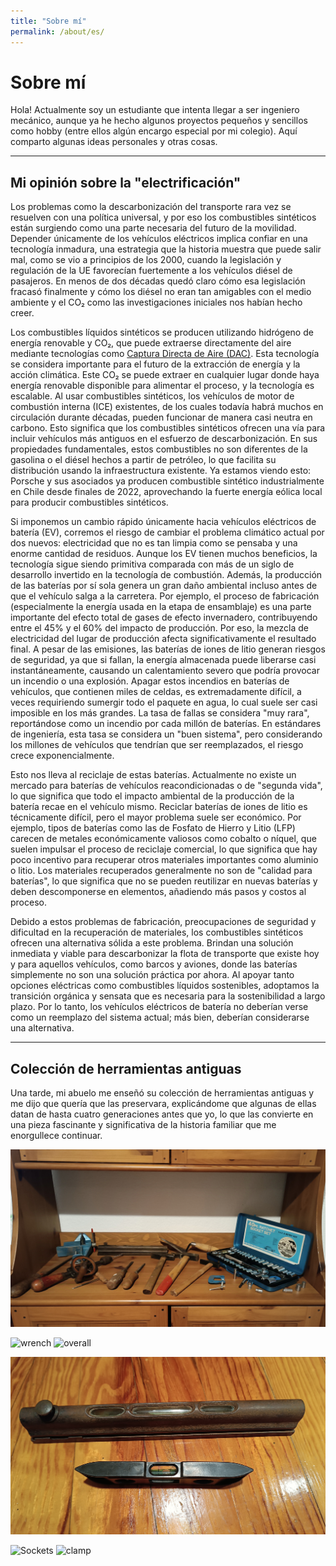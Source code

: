 ```yaml
---
title: "Sobre mí"
permalink: /about/es/
---
```


# Sobre mí
Hola!
Actualmente soy un estudiante que intenta llegar a ser ingeniero mecánico, aunque ya he hecho algunos proyectos pequeños y sencillos como hobby (entre ellos algún encargo especial por mi colegio). Aquí comparto algunas ideas personales y otras cosas.

---

## Mi opinión sobre la "electrificación"
Los problemas como la descarbonización del transporte rara vez se resuelven con una política universal, y por eso los combustibles sintéticos están surgiendo como una parte necesaria del futuro de la movilidad. Depender únicamente de los vehículos eléctricos implica confiar en una tecnología inmadura, una estrategia que la historia muestra que puede salir mal, como se vio a principios de los 2000, cuando la legislación y regulación de la UE favorecían fuertemente a los vehículos diésel de pasajeros. En menos de dos décadas quedó claro cómo esa legislación fracasó finalmente y cómo los diésel no eran tan amigables con el medio ambiente y el CO₂ como las investigaciones iniciales nos habían hecho creer.

Los combustibles líquidos sintéticos se producen utilizando hidrógeno de energía renovable y CO₂, que puede extraerse directamente del aire mediante tecnologías como <a href="https://newsroom.porsche.com/en/2023/sustainability/porsche-direct-air-capture-iaa-fighting-climate-change-with-important-new-technology-33646.html" target="_blank" rel="noopener noreferrer">Captura Directa de Aire (DAC)</a>. Esta tecnología se considera importante para el futuro de la extracción de energía y la acción climática. Este CO₂ se puede extraer en cualquier lugar donde haya energía renovable disponible para alimentar el proceso, y la tecnología es escalable. Al usar combustibles sintéticos, los vehículos de motor de combustión interna (ICE) existentes, de los cuales todavía habrá muchos en circulación durante décadas, pueden funcionar de manera casi neutra en carbono. Esto significa que los combustibles sintéticos ofrecen una vía para incluir vehículos más antiguos en el esfuerzo de descarbonización. En sus propiedades fundamentales, estos combustibles no son diferentes de la gasolina o el diésel hechos a partir de petróleo, lo que facilita su distribución usando la infraestructura existente. Ya estamos viendo esto: Porsche y sus asociados ya producen combustible sintético industrialmente en Chile desde finales de 2022, aprovechando la fuerte energía eólica local para producir combustibles sintéticos.

Si imponemos un cambio rápido únicamente hacia vehículos eléctricos de batería (EV), corremos el riesgo de cambiar el problema climático actual por dos nuevos: electricidad que no es tan limpia como se pensaba y una enorme cantidad de residuos. Aunque los EV tienen muchos beneficios, la tecnología sigue siendo primitiva comparada con más de un siglo de desarrollo invertido en la tecnología de combustión. Además, la producción de las baterías por sí sola genera un gran daño ambiental incluso antes de que el vehículo salga a la carretera. Por ejemplo, el proceso de fabricación (especialmente la energía usada en la etapa de ensamblaje) es una parte importante del efecto total de gases de efecto invernadero, contribuyendo entre el 45% y el 60% del impacto de producción. Por eso, la mezcla de electricidad del lugar de producción afecta significativamente el resultado final. A pesar de las emisiones, las baterías de iones de litio generan riesgos de seguridad, ya que si fallan, la energía almacenada puede liberarse casi instantáneamente, causando un calentamiento severo que podría provocar un incendio o una explosión. Apagar estos incendios en baterías de vehículos, que contienen miles de celdas, es extremadamente difícil, a veces requiriendo sumergir todo el paquete en agua, lo cual suele ser casi imposible en los más grandes. La tasa de fallas se considera "muy rara", reportándose como un incendio por cada millón de baterías. En estándares de ingeniería, esta tasa se considera un "buen sistema", pero considerando los millones de vehículos que tendrían que ser reemplazados, el riesgo crece exponencialmente.

Esto nos lleva al reciclaje de estas baterías. Actualmente no existe un mercado para baterías de vehículos reacondicionadas o de "segunda vida", lo que significa que todo el impacto ambiental de la producción de la batería recae en el vehículo mismo. Reciclar baterías de iones de litio es técnicamente difícil, pero el mayor problema suele ser económico. Por ejemplo, tipos de baterías como las de Fosfato de Hierro y Litio (LFP) carecen de metales económicamente valiosos como cobalto o níquel, que suelen impulsar el proceso de reciclaje comercial, lo que significa que hay poco incentivo para recuperar otros materiales importantes como aluminio o litio. Los materiales recuperados generalmente no son de "calidad para baterías", lo que significa que no se pueden reutilizar en nuevas baterías y deben descomponerse en elementos, añadiendo más pasos y costos al proceso.

Debido a estos problemas de fabricación, preocupaciones de seguridad y dificultad en la recuperación de materiales, los combustibles sintéticos ofrecen una alternativa sólida a este problema. Brindan una solución inmediata y viable para descarbonizar la flota de transporte que existe hoy y para aquellos vehículos, como barcos y aviones, donde las baterías simplemente no son una solución práctica por ahora. Al apoyar tanto opciones eléctricas como combustibles líquidos sostenibles, adoptamos la transición orgánica y sensata que es necesaria para la sostenibilidad a largo plazo. Por lo tanto, los vehículos eléctricos de batería no deberían verse como un reemplazo del sistema actual; más bien, deberían considerarse una alternativa.


---

## Colección de herramientas antiguas
Una tarde, mi abuelo me enseñó su colección de herramientas antiguas y me dijo que quería que las preservara, explicándome que algunas de ellas datan de hasta cuatro generaciones antes que yo, lo que las convierte en una pieza fascinante y significativa de la historia familiar que me enorgullece continuar.

![Tool_collection](../assets/other/Tools6.jpg)

<img src="{{ site.baseurl }}/assets/other/Tools1.jpg" alt="wrench" width="400"> <img src="{{ site.baseurl }}/assets/other/Tools2.jpg" alt="overall" width="400">

![Leveler](../assets/other/Tools4.jpg)

<img src="{{ site.baseurl }}/assets/other/Tools5.jpg" alt="Sockets" width="400"> <img src="{{ site.baseurl }}/assets/other/Tools3.jpg" alt="clamp" width="400">
